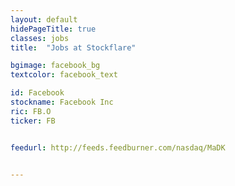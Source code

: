 ```yaml
---
layout: default
hidePageTitle: true
classes: jobs
title:  "Jobs at Stockflare"

bgimage: facebook_bg
textcolor: facebook_text

id: Facebook
stockname: Facebook Inc
ric: FB.O
ticker: FB


feedurl: http://feeds.feedburner.com/nasdaq/MaDK


---
```

